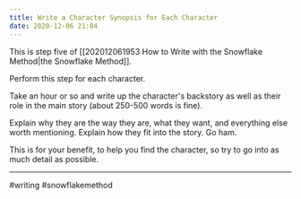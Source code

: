 ```yaml
---
title: Write a Character Synopsis for Each Character
date: 2020-12-06 21:04
---
```


This is step five of [[202012061953 How to Write with the Snowflake Method|the Snowflake Method]].

Perform this step for each character.

Take an hour or so and write up the character's backstory as well as their role in the main story (about 250-500 words is fine).

Explain why they are the way they are, what they want, and everything else worth mentioning. Explain how they fit into the story. Go ham.

This is for your benefit, to help you find the character, so try to go into as much detail as possible.

---

#writing #snowflakemethod
